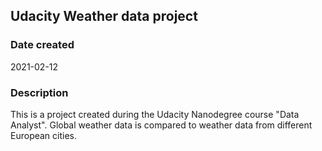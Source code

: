 ## Udacity Weather data project

### Date created
2021-02-12

### Description
This is a project created during the Udacity Nanodegree course "Data Analyst".
Global weather data is compared to weather data from different European cities.
